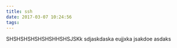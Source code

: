 ```yaml
---
title: ssh
date: 2017-03-07 10:24:56
tags:
---
```

SHSHSHSHSHSHSHHSHSJSKk
sdjaskdaska
eujjxka jsakdoe asdaks